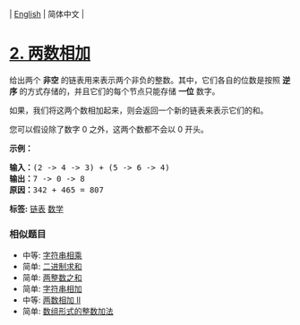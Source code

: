 | [English](README_EN.md) | 简体中文 |

# [2. 两数相加](https://leetcode-cn.com/problems/add-two-numbers)
<p>给出两个&nbsp;<strong>非空</strong> 的链表用来表示两个非负的整数。其中，它们各自的位数是按照&nbsp;<strong>逆序</strong>&nbsp;的方式存储的，并且它们的每个节点只能存储&nbsp;<strong>一位</strong>&nbsp;数字。</p>

<p>如果，我们将这两个数相加起来，则会返回一个新的链表来表示它们的和。</p>

<p>您可以假设除了数字 0 之外，这两个数都不会以 0&nbsp;开头。</p>

<p><strong>示例：</strong></p>

<pre><strong>输入：</strong>(2 -&gt; 4 -&gt; 3) + (5 -&gt; 6 -&gt; 4)
<strong>输出：</strong>7 -&gt; 0 -&gt; 8
<strong>原因：</strong>342 + 465 = 807
</pre>

**标签:**  [链表](https://leetcode-cn.com/tag/linked-list) [数学](https://leetcode-cn.com/tag/math) 
 ### 相似题目
- 中等:	[字符串相乘](https://leetcode-cn.com/problems/multiply-strings) 
- 简单:	[二进制求和](https://leetcode-cn.com/problems/add-binary) 
- 简单:	[两整数之和](https://leetcode-cn.com/problems/sum-of-two-integers) 
- 简单:	[字符串相加](https://leetcode-cn.com/problems/add-strings) 
- 中等:	[两数相加 II](https://leetcode-cn.com/problems/add-two-numbers-ii) 
- 简单:	[数组形式的整数加法](https://leetcode-cn.com/problems/add-to-array-form-of-integer) 
